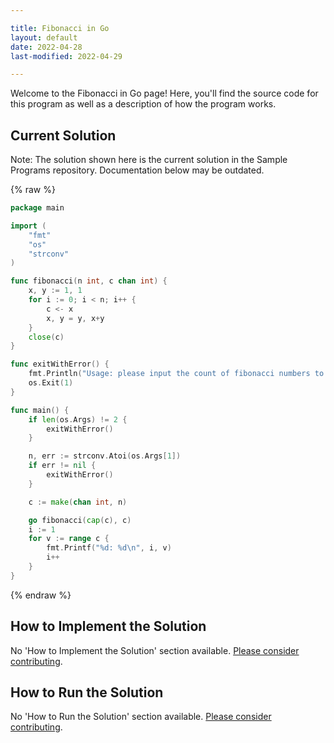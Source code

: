 ```yaml
---

title: Fibonacci in Go
layout: default
date: 2022-04-28
last-modified: 2022-04-29

---
```


Welcome to the Fibonacci in Go page! Here, you'll find the source code for this program as well as a description of how the program works.

## Current Solution

Note: The solution shown here is the current solution in the Sample Programs repository. Documentation below may be outdated.

{% raw %}

```Go
package main

import (
	"fmt"
	"os"
	"strconv"
)

func fibonacci(n int, c chan int) {
	x, y := 1, 1
	for i := 0; i < n; i++ {
		c <- x
		x, y = y, x+y
	}
	close(c)
}

func exitWithError() {
	fmt.Println("Usage: please input the count of fibonacci numbers to output")
	os.Exit(1)
}

func main() {
	if len(os.Args) != 2 {
		exitWithError()
	}

	n, err := strconv.Atoi(os.Args[1])
	if err != nil {
		exitWithError()
	}

	c := make(chan int, n)

	go fibonacci(cap(c), c)
	i := 1
	for v := range c {
		fmt.Printf("%d: %d\n", i, v)
		i++
	}
}

```

{% endraw %}

## How to Implement the Solution

No 'How to Implement the Solution' section available. [Please consider contributing](https://github.com/TheRenegadeCoder/sample-programs-website).

## How to Run the Solution

No 'How to Run the Solution' section available. [Please consider contributing](https://github.com/TheRenegadeCoder/sample-programs-website).